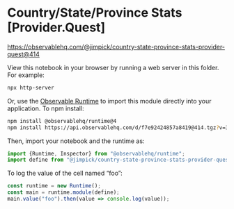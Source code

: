 # Country/State/Province Stats [Provider.Quest]

https://observablehq.com/@jimpick/country-state-province-stats-provider-quest@414

View this notebook in your browser by running a web server in this folder. For
example:

~~~sh
npx http-server
~~~

Or, use the [Observable Runtime](https://github.com/observablehq/runtime) to
import this module directly into your application. To npm install:

~~~sh
npm install @observablehq/runtime@4
npm install https://api.observablehq.com/d/f7e92424857a8419@414.tgz?v=3
~~~

Then, import your notebook and the runtime as:

~~~js
import {Runtime, Inspector} from "@observablehq/runtime";
import define from "@jimpick/country-state-province-stats-provider-quest";
~~~

To log the value of the cell named “foo”:

~~~js
const runtime = new Runtime();
const main = runtime.module(define);
main.value("foo").then(value => console.log(value));
~~~
